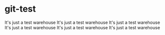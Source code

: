 # git-test
It's just a test warehouse
It's just a test warehouse
It's just a test warehouse
It's just a test warehouse
It's just a test warehouse
It's just a test warehouse
